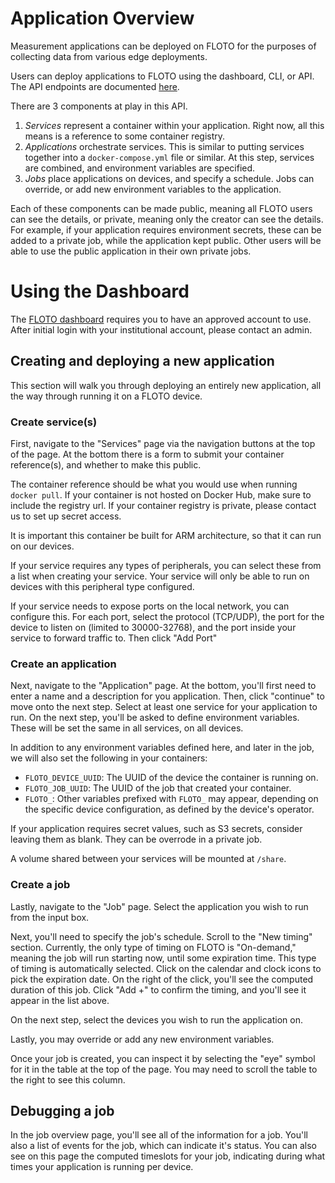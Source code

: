 # Application Overview

Measurement applications can be deployed on FLOTO for the purposes of collecting data from various edge deployments.

Users can deploy applications to FLOTO using the dashboard, CLI, or API. The API endpoints are documented [here](https://portal.floto.science/api/schema/swagger-ui/).

There are 3 components at play in this API.

1. *Services* represent a container within your application. Right now, all this means is a reference to some container registry. 
2. *Applications* orchestrate services. This is similar to putting services together into a `docker-compose.yml` file or similar. At this step, services are combined, and environment variables are specified.
3. *Jobs* place applications on devices, and specify a schedule. Jobs can override, or add new environment variables to the application.

Each of these components can be made public, meaning all FLOTO users can see the details, or private, meaning only the creator can see the details. For example, if your application requires environment secrets, these can be added to a private job, while the application kept public. Other users will be able to use the public application in their own private jobs.

# Using the Dashboard

The [FLOTO dashboard](https://portal.floto.science/) requires you to have an approved account to use. After initial login with your institutional account, please contact an admin.

## Creating and deploying a new application

This section will walk you through deploying an entirely new application, all the way through running it on a FLOTO device.

### Create service(s)

First, navigate to the "Services" page via the navigation buttons at the top of the page. At the bottom there is a form to submit your container reference(s), and whether to make this public. 

The container reference should be what you would use when running `docker pull`. If your container is not hosted on Docker Hub, make sure to include the registry url. If your container registry is private, please contact us to set up secret access.

It is important this container be built for ARM architecture, so that it can run on our devices.

If your service requires any types of peripherals, you can select these from a list when creating your service. Your service will only be able to run on devices with this peripheral type configured.

If your service needs to expose ports on the local network, you can configure this. For each port, select the protocol (TCP/UDP), the port for the device to listen on (limited to 30000-32768), and the port inside your service to forward traffic to. Then click "Add Port"

### Create an application

Next, navigate to the "Application" page. At the bottom, you'll first need to enter a name and a description for you application. Then, click "continue" to move onto the next step. Select at least one service for your application to run. On the next step, you'll be asked to define environment variables. These will be set the same in all services, on all devices.

In addition to any environment variables defined here, and later in the job, we will also set the following in your containers:

* `FLOTO_DEVICE_UUID`: The UUID of the device the container is running on.
* `FLOTO_JOB_UUID`: The UUID of the job that created your container.
* `FLOTO_`: Other variables prefixed with `FLOTO_` may appear, depending on the specific device configuration, as defined by the device's operator.

If your application requires secret values, such as S3 secrets, consider leaving them as blank. They can be overrode in a private job.

A volume shared between your services will be mounted at `/share`.

### Create a job

Lastly, navigate to the "Job" page. Select the application you wish to run from the input box.

Next, you'll need to specify the job's schedule. Scroll to the "New timing" section. Currently, the only type of timing on FLOTO is "On-demand," meaning the job will run starting now, until some expiration time. This type of timing is automatically selected. Click on the calendar and clock icons to pick the expiration date. On the right of the click, you'll see the computed duration of this job. Click "Add +" to confirm the timing, and you'll see it appear in the list above.

On the next step, select the devices you wish to run the application on.

Lastly, you may override or add any new environment variables.

Once your job is created, you can inspect it by selecting the "eye" symbol for it in the table at the top of the page. You may need to scroll the table to the right to see this column. 

## Debugging a job

In the job overview page, you'll see all of the information for a job. You'll also a list of events for the job, which can indicate it's status. You can also see on this page the computed timeslots for your job, indicating during what times your application is running per device.
